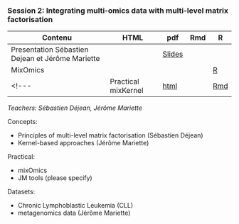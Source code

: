 ### Session 2: Integrating multi-omics data with multi-level matrix factorisation
        
| Contenu | HTML | pdf | Rmd | R |
|--------------------------------------------------|------|------|-----|-----|
| Presentation Sébastien Dejean et Jérôme Mariette |  | [Slides](https://synapse.math.univ-toulouse.fr/s/MwI9AkY301X4xGC#pdfviewer) |  |
| MixOmics |  |  |  | [R](../../2020/session1-2/TP_mixOmics_DUBii.R) |
<!---| Practical mixKernel | [html](../../2020/session1-2/TP_mixKernel_DUBii.html) |  | [Rmd](../../2020/session1-2/TP_mixKernel_DUBii.Rmd) |--->

*Teachers: Sébastien Déjean, Jérôme Mariette*

Concepts:

- Principles of multi-level matrix factorisation (Sébastien Déjean)
- Kernel-based approaches (Jérôme Mariette)

Practical:

- mixOmics
- JM tools (please specify)

Datasets:
- Chronic Lymphoblastic Leukemia (CLL)
- metagenomics data (Jérôme Mariette)
